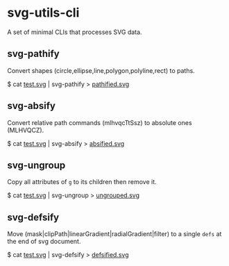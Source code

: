 # svg-utils-cli

A set of minimal CLIs that processes SVG data.

## svg-pathify

Convert shapes (circle,ellipse,line,polygon,polyline,rect) to paths.

$ cat [test.svg](./test/test.svg) | svg-pathify > [pathified.svg](./test/pathified.svg)

## svg-absify

Convert relative path commands (mlhvqcTtSsz) to absolute ones (MLHVQCZ).

$ cat [test.svg](./test/test.svg) | svg-absify > [absified.svg](./test/absified.svg)

## svg-ungroup

Copy all attributes of `g` to its children then remove it.

$ cat [test.svg](./test/test.svg) | svg-ungroup > [ungrouped.svg](./test/ungrouped.svg)

## svg-defsify

Move (mask|clipPath|linearGradient|radialGradient|filter) to a single `defs` at
the end of svg document.

$ cat [test.svg](./test/test.svg) | svg-defsify > [defsified.svg](./test/defsified.svg)

